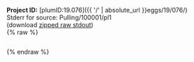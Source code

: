 **Project ID:** [plumID:19.076]({{ '/' | absolute_url }}eggs/19/076/)  
Stderr for source:  Pulling/100001/pl1   
(download [zipped raw stdout](pl1.plumed_master.stdout.txt.zip))  
{% raw %}
<pre>
</pre>
{% endraw %}
